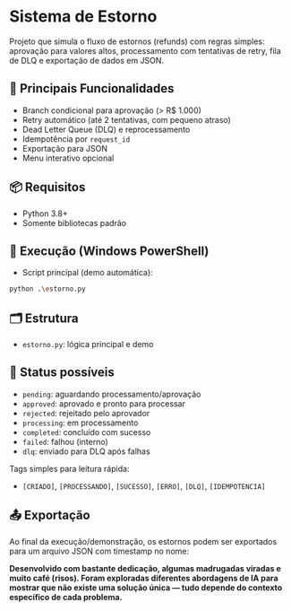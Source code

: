 # Sistema de Estorno

Projeto que simula o fluxo de estornos (refunds) com regras simples: aprovação para valores altos, processamento com tentativas de retry, fila de DLQ e exportação de dados em JSON.

## 🎯 Principais Funcionalidades

- Branch condicional para aprovação (> R$ 1.000)
- Retry automático (até 2 tentativas, com pequeno atraso)
- Dead Letter Queue (DLQ) e reprocessamento
- Idempotência por `request_id`
- Exportação para JSON
- Menu interativo opcional

## 📦 Requisitos

- Python 3.8+
- Somente bibliotecas padrão

## 🚀 Execução (Windows PowerShell)

- Script principal (demo automática):

```bash
python .\estorno.py
```

## 🗂️ Estrutura

- `estorno.py`: lógica principal e demo

## 🔎 Status possíveis

- `pending`: aguardando processamento/aprovação
- `approved`: aprovado e pronto para processar
- `rejected`: rejeitado pelo aprovador
- `processing`: em processamento
- `completed`: concluído com sucesso
- `failed`: falhou (interno)
- `dlq`: enviado para DLQ após falhas

Tags simples para leitura rápida:

- `[CRIADO]`, `[PROCESSANDO]`, `[SUCESSO]`, `[ERRO]`, `[DLQ]`, `[IDEMPOTENCIA]`

## 📤 Exportação

Ao final da execução/demonstração, os estornos podem ser exportados para um arquivo JSON com timestamp no nome:

**Desenvolvido com bastante dedicação, algumas madrugadas viradas e muito café (risos). Foram exploradas diferentes abordagens de IA para mostrar que não existe uma solução única — tudo depende do contexto específico de cada problema.**